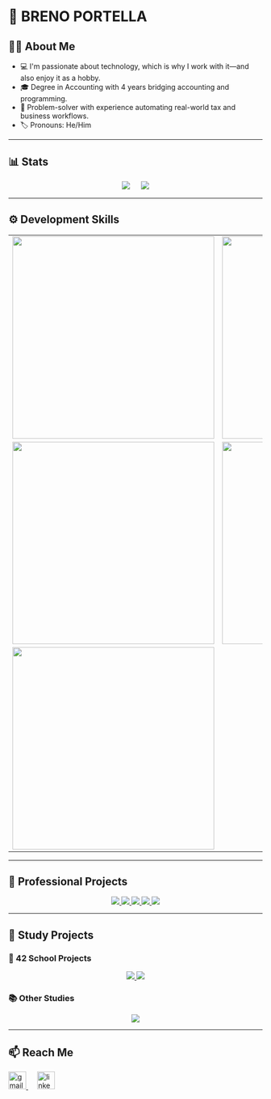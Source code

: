 # 👋 BRENO PORTELLA

## 🙋‍♂️ About Me

- 💻 I'm passionate about technology, which is why I work with it—and also enjoy it as a hobby.
- 🎓 Degree in Accounting with 4 years bridging accounting and programming.
- 🧠 Problem-solver with experience automating real-world tax and business workflows.
- 🏷️ Pronouns: He/Him

---

## 📊 Stats

<p align="center">
	<a href="#"><img src="https://github-readme-stats.vercel.app/api?username=brenoportella&show_icons=true&theme=holi&rank_icon=github&icon_color=35cdd3&ring_color=205fb3" /></a>
	&emsp;
	<a href="#"><img src="https://github-readme-stats.vercel.app/api/top-langs/?username=brenoportella&layout=compact&theme=holi" /></a>
</p>

---
## ⚙️ Development Skills

<div align="center">
  <table>
    <tr>
      <td><img src="https://github-readme-stats.vercel.app/api/pin/?username=brenoportella&repo=backup_saftonline&theme=holi" width="400"/></td>
      <td><img src="https://github-readme-stats.vercel.app/api/pin/?username=brenoportella&repo=delete_saftonline&theme=holi" width="400"/></td>
    </tr>
    <tr>
      <td><img src="https://github-readme-stats.vercel.app/api/pin/?username=brenoportella&repo=safts_nao_faturacao&theme=holi" width="400"/></td>
      <td><img src="https://github-readme-stats.vercel.app/api/pin/?username=brenoportella&repo=password_AT_checker&theme=holi" width="400"/></td>
    </tr>
    <tr>
      <td><img src="https://github-readme-stats.vercel.app/api/pin/?username=brenoportella&repo=certidao_registo&theme=holi" width="400"/></td>
      <td></td>
    </tr>
  </table>
</div>

<!--
<p align="left">
  <img src="https://img.shields.io/badge/Python-3776AB?style=for-the-badge&logo=python&logoColor=white"/>
  <img src="https://img.shields.io/badge/C-00599C?style=for-the-badge&logo=c&logoColor=white"/>
  <img src="https://img.shields.io/badge/Git-F05032?style=for-the-badge&logo=git&logoColor=white"/>
  <img src="https://img.shields.io/badge/GitHub-181717?style=for-the-badge&logo=github&logoColor=white"/>
  <img src="https://img.shields.io/badge/Linux-FCC624?style=for-the-badge&logo=linux&logoColor=black"/>
  <img src="https://img.shields.io/badge/Shell_Script-121011?style=for-the-badge&logo=gnu-bash&logoColor=white"/>
</p>
-->
---

## 💼 Professional Projects

<div align="center">

<a href="https://github.com/brenoportella/backup_saftonline">
  <img src="https://github-readme-stats.vercel.app/api/pin/?username=brenoportella&repo=backup_saftonline&theme=holi" />
</a>
<a href="https://github.com/brenoportella/delete_saftonline">
  <img src="https://github-readme-stats.vercel.app/api/pin/?username=brenoportella&repo=delete_saftonline&theme=holi" />
</a>
<a href="https://github.com/brenoportella/safts_nao_faturacao">
  <img src="https://github-readme-stats.vercel.app/api/pin/?username=brenoportella&repo=safts_nao_faturacao&theme=holi" />
</a>
<a href="https://github.com/brenoportella/password_AT_checker">
  <img src="https://github-readme-stats.vercel.app/api/pin/?username=brenoportella&repo=password_AT_checker&theme=holi" />
</a>
<a href="https://github.com/brenoportella/certidao_registo">
  <img src="https://github-readme-stats.vercel.app/api/pin/?username=brenoportella&repo=certidao_registo&theme=holi" />
</a>

</div>

---

## 🧠 Study Projects

### 🏫 42 School Projects

<div align="center">

<a href="https://github.com/brenoportella/my_piscine_42">
  <img src="https://github-readme-stats.vercel.app/api/pin/?username=brenoportella&repo=my_piscine_42&theme=holi" />
</a>
<a href="https://github.com/brenoportella/42commoncore">
  <img src="https://github-readme-stats.vercel.app/api/pin/?username=brenoportella&repo=42commoncore&theme=holi" />
</a>

</div>

### 📚 Other Studies

<div align="center">

<a href="https://github.com/brenoportella/DSA_Study">
  <img src="https://github-readme-stats.vercel.app/api/pin/?username=brenoportella&repo=DSA_Study&theme=holi" />
</a>

</div>

---


## 📫 Reach Me

<p align="left">
  <a href="mailto:bp.bohry@gmail.com" target="_blank">
    <img src="https://img.shields.io/static/v1?message=Gmail&logo=gmail&label=&color=D14836&logoColor=white&labelColor=&style=for-the-badge" height="35" alt="gmail logo" />
  </a>
  &emsp;
  <a href="https://www.linkedin.com/in/brenoportella/" target="_blank">
    <img src="https://img.shields.io/static/v1?message=LinkedIn&logo=linkedin&label=&color=0077B5&logoColor=white&labelColor=&style=for-the-badge" height="35" alt="linkedin logo" />
  </a>
</p>
